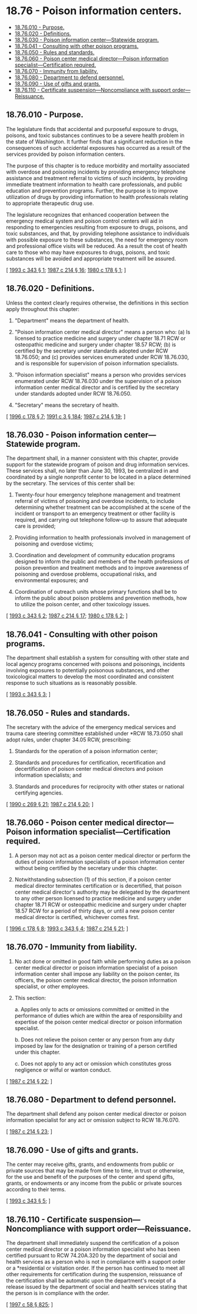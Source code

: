 # 18.76 - Poison information centers.
* [18.76.010 - Purpose.](#1876010---purpose)
* [18.76.020 - Definitions.](#1876020---definitions)
* [18.76.030 - Poison information center—Statewide program.](#1876030---poison-information-centerstatewide-program)
* [18.76.041 - Consulting with other poison programs.](#1876041---consulting-with-other-poison-programs)
* [18.76.050 - Rules and standards.](#1876050---rules-and-standards)
* [18.76.060 - Poison center medical director—Poison information specialist—Certification required.](#1876060---poison-center-medical-directorpoison-information-specialistcertification-required)
* [18.76.070 - Immunity from liability.](#1876070---immunity-from-liability)
* [18.76.080 - Department to defend personnel.](#1876080---department-to-defend-personnel)
* [18.76.090 - Use of gifts and grants.](#1876090---use-of-gifts-and-grants)
* [18.76.110 - Certificate suspension—Noncompliance with support order—Reissuance.](#1876110---certificate-suspensionnoncompliance-with-support-orderreissuance)
## 18.76.010 - Purpose.
The legislature finds that accidental and purposeful exposure to drugs, poisons, and toxic substances continues to be a severe health problem in the state of Washington. It further finds that a significant reduction in the consequences of such accidental exposures has occurred as a result of the services provided by poison information centers.

The purpose of this chapter is to reduce morbidity and mortality associated with overdose and poisoning incidents by providing emergency telephone assistance and treatment referral to victims of such incidents, by providing immediate treatment information to health care professionals, and public education and prevention programs. Further, the purpose is to improve utilization of drugs by providing information to health professionals relating to appropriate therapeutic drug use.

The legislature recognizes that enhanced cooperation between the emergency medical system and poison control centers will aid in responding to emergencies resulting from exposure to drugs, poisons, and toxic substances, and that, by providing telephone assistance to individuals with possible exposure to these substances, the need for emergency room and professional office visits will be reduced. As a result the cost of health care to those who may have exposures to drugs, poisons, and toxic substances will be avoided and appropriate treatment will be assured.

\[ [1993 c 343 § 1](http://lawfilesext.leg.wa.gov/biennium/1993-94/Pdf/Bills/Session%20Laws/Senate/5239-S2.SL.pdf?cite=1993%20c%20343%20§%201); [1987 c 214 § 16](http://leg.wa.gov/CodeReviser/documents/sessionlaw/1987c214.pdf?cite=1987%20c%20214%20§%2016); [1980 c 178 § 1](http://leg.wa.gov/CodeReviser/documents/sessionlaw/1980c178.pdf?cite=1980%20c%20178%20§%201); \]

## 18.76.020 - Definitions.
Unless the context clearly requires otherwise, the definitions in this section apply throughout this chapter:

1. "Department" means the department of health.

2. "Poison information center medical director" means a person who: (a) Is licensed to practice medicine and surgery under chapter 18.71 RCW or osteopathic medicine and surgery under chapter 18.57 RCW; (b) is certified by the secretary under standards adopted under RCW 18.76.050; and (c) provides services enumerated under RCW 18.76.030, and is responsible for supervision of poison information specialists.

3. "Poison information specialist" means a person who provides services enumerated under RCW 18.76.030 under the supervision of a poison information center medical director and is certified by the secretary under standards adopted under RCW 18.76.050.

4. "Secretary" means the secretary of health.

\[ [1996 c 178 § 7](http://lawfilesext.leg.wa.gov/biennium/1995-96/Pdf/Bills/Session%20Laws/House/1627.SL.pdf?cite=1996%20c%20178%20§%207); [1991 c 3 § 184](http://lawfilesext.leg.wa.gov/biennium/1991-92/Pdf/Bills/Session%20Laws/House/1115.SL.pdf?cite=1991%20c%203%20§%20184); [1987 c 214 § 19](http://leg.wa.gov/CodeReviser/documents/sessionlaw/1987c214.pdf?cite=1987%20c%20214%20§%2019); \]

## 18.76.030 - Poison information center—Statewide program.
The department shall, in a manner consistent with this chapter, provide support for the statewide program of poison and drug information services. These services shall, no later than June 30, 1993, be centralized in and coordinated by a single nonprofit center to be located in a place determined by the secretary. The services of this center shall be:

1. Twenty-four hour emergency telephone management and treatment referral of victims of poisoning and overdose incidents, to include determining whether treatment can be accomplished at the scene of the incident or transport to an emergency treatment or other facility is required, and carrying out telephone follow-up to assure that adequate care is provided;

2. Providing information to health professionals involved in management of poisoning and overdose victims;

3. Coordination and development of community education programs designed to inform the public and members of the health professions of poison prevention and treatment methods and to improve awareness of poisoning and overdose problems, occupational risks, and environmental exposures; and

4. Coordination of outreach units whose primary functions shall be to inform the public about poison problems and prevention methods, how to utilize the poison center, and other toxicology issues.

\[ [1993 c 343 § 2](http://lawfilesext.leg.wa.gov/biennium/1993-94/Pdf/Bills/Session%20Laws/Senate/5239-S2.SL.pdf?cite=1993%20c%20343%20§%202); [1987 c 214 § 17](http://leg.wa.gov/CodeReviser/documents/sessionlaw/1987c214.pdf?cite=1987%20c%20214%20§%2017); [1980 c 178 § 2](http://leg.wa.gov/CodeReviser/documents/sessionlaw/1980c178.pdf?cite=1980%20c%20178%20§%202); \]

## 18.76.041 - Consulting with other poison programs.
The department shall establish a system for consulting with other state and local agency programs concerned with poisons and poisonings, incidents involving exposures to potentially poisonous substances, and other toxicological matters to develop the most coordinated and consistent response to such situations as is reasonably possible.

\[ [1993 c 343 § 3](http://lawfilesext.leg.wa.gov/biennium/1993-94/Pdf/Bills/Session%20Laws/Senate/5239-S2.SL.pdf?cite=1993%20c%20343%20§%203); \]

## 18.76.050 - Rules and standards.
The secretary with the advice of the emergency medical services and trauma care steering committee established under *RCW 18.73.050 shall adopt rules, under chapter 34.05 RCW, prescribing:

1. Standards for the operation of a poison information center;

2. Standards and procedures for certification, recertification and decertification of poison center medical directors and poison information specialists; and

3. Standards and procedures for reciprocity with other states or national certifying agencies.

\[ [1990 c 269 § 21](http://leg.wa.gov/CodeReviser/documents/sessionlaw/1990c269.pdf?cite=1990%20c%20269%20§%2021); [1987 c 214 § 20](http://leg.wa.gov/CodeReviser/documents/sessionlaw/1987c214.pdf?cite=1987%20c%20214%20§%2020); \]

## 18.76.060 - Poison center medical director—Poison information specialist—Certification required.
1. A person may not act as a poison center medical director or perform the duties of poison information specialists of a poison information center without being certified by the secretary under this chapter.

2. Notwithstanding subsection (1) of this section, if a poison center medical director terminates certification or is decertified, that poison center medical director's authority may be delegated by the department to any other person licensed to practice medicine and surgery under chapter 18.71 RCW or osteopathic medicine and surgery under chapter 18.57 RCW for a period of thirty days, or until a new poison center medical director is certified, whichever comes first.

\[ [1996 c 178 § 8](http://lawfilesext.leg.wa.gov/biennium/1995-96/Pdf/Bills/Session%20Laws/House/1627.SL.pdf?cite=1996%20c%20178%20§%208); [1993 c 343 § 4](http://lawfilesext.leg.wa.gov/biennium/1993-94/Pdf/Bills/Session%20Laws/Senate/5239-S2.SL.pdf?cite=1993%20c%20343%20§%204); [1987 c 214 § 21](http://leg.wa.gov/CodeReviser/documents/sessionlaw/1987c214.pdf?cite=1987%20c%20214%20§%2021); \]

## 18.76.070 - Immunity from liability.
1. No act done or omitted in good faith while performing duties as a poison center medical director or poison information specialist of a poison information center shall impose any liability on the poison center, its officers, the poison center medical director, the poison information specialist, or other employees.

2. This section:

    a.  Applies only to acts or omissions committed or omitted in the performance of duties which are within the area of responsibility and expertise of the poison center medical director or poison information specialist.

    b.  Does not relieve the poison center or any person from any duty imposed by law for the designation or training of a person certified under this chapter.

    c.  Does not apply to any act or omission which constitutes gross negligence or wilful or wanton conduct.

\[ [1987 c 214 § 22](http://leg.wa.gov/CodeReviser/documents/sessionlaw/1987c214.pdf?cite=1987%20c%20214%20§%2022); \]

## 18.76.080 - Department to defend personnel.
The department shall defend any poison center medical director or poison information specialist for any act or omission subject to RCW 18.76.070.

\[ [1987 c 214 § 23](http://leg.wa.gov/CodeReviser/documents/sessionlaw/1987c214.pdf?cite=1987%20c%20214%20§%2023); \]

## 18.76.090 - Use of gifts and grants.
The center may receive gifts, grants, and endowments from public or private sources that may be made from time to time, in trust or otherwise, for the use and benefit of the purposes of the center and spend gifts, grants, or endowments or any income from the public or private sources according to their terms.

\[ [1993 c 343 § 5](http://lawfilesext.leg.wa.gov/biennium/1993-94/Pdf/Bills/Session%20Laws/Senate/5239-S2.SL.pdf?cite=1993%20c%20343%20§%205); \]

## 18.76.110 - Certificate suspension—Noncompliance with support order—Reissuance.
The department shall immediately suspend the certification of a poison center medical director or a poison information specialist who has been certified pursuant to RCW 74.20A.320 by the department of social and health services as a person who is not in compliance with a support order or a *residential or visitation order. If the person has continued to meet all other requirements for certification during the suspension, reissuance of the certification shall be automatic upon the department's receipt of a release issued by the department of social and health services stating that the person is in compliance with the order.

\[ [1997 c 58 § 825](http://lawfilesext.leg.wa.gov/biennium/1997-98/Pdf/Bills/Session%20Laws/House/3901.SL.pdf?cite=1997%20c%2058%20§%20825); \]

